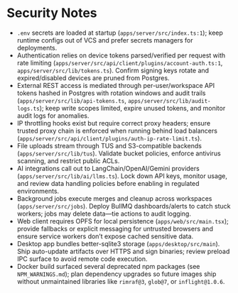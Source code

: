 # Security Notes

- `.env` secrets are loaded at startup (`apps/server/src/index.ts:1`); keep runtime configs out of VCS and prefer secrets managers for deployments.
- Authentication relies on device tokens parsed/verified per request with rate limiting (`apps/server/src/api/client/plugins/account-auth.ts:1`, `apps/server/src/lib/tokens.ts`). Confirm signing keys rotate and expired/disabled devices are pruned from Postgres.
- External REST access is mediated through per-user/workspace API tokens hashed in Postgres with rotation windows and audit trails (`apps/server/src/lib/api-tokens.ts`, `apps/server/src/lib/audit-logs.ts`); keep write scopes limited, expire unused tokens, and monitor audit logs for anomalies.
- IP throttling hooks exist but require correct proxy headers; ensure trusted proxy chain is enforced when running behind load balancers (`apps/server/src/api/client/plugins/auth-ip-rate-limit.ts`).
- File uploads stream through TUS and S3-compatible backends (`apps/server/src/lib/tus`). Validate bucket policies, enforce antivirus scanning, and restrict public ACLs.
- AI integrations call out to LangChain/OpenAI/Gemini providers (`apps/server/src/lib/ai/llms.ts`). Lock down API keys, monitor usage, and review data handling policies before enabling in regulated environments.
- Background jobs execute merges and cleanup across workspaces (`apps/server/src/jobs`). Deploy BullMQ dashboards/alerts to catch stuck workers; jobs may delete data—tie actions to audit logging.
- Web client requires OPFS for local persistence (`apps/web/src/main.tsx`); provide fallbacks or explicit messaging for untrusted browsers and ensure service workers don’t expose cached sensitive data.
- Desktop app bundles better-sqlite3 storage (`apps/desktop/src/main`). Ship auto-update artifacts over HTTPS and sign binaries; review preload IPC surface to avoid remote code execution.
- Docker build surfaced several deprecated npm packages (see `NPM_WARNINGS.md`); plan dependency upgrades so future images ship without unmaintained libraries like `rimraf@3`, `glob@7`, or `inflight@1.0.6`.
